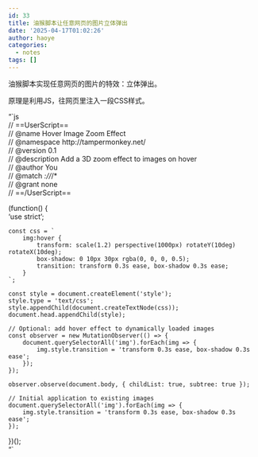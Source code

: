 ```yaml
---
id: 33
title: 油猴脚本让任意网页的图片立体弹出
date: '2025-04-17T01:02:26'
author: haoye
categories:
  - notes
tags: []
---
```


油猴脚本实现任意网页的图片的特效：立体弹出。

原理是利用JS，往网页里注入一段CSS样式。

“\`js\
// ==UserScript==\
// @name Hover Image Zoom Effect\
// @namespace http\://tampermonkey.net/\
// @version 0.1\
// @description Add a 3D zoom effect to images on hover\
// @author You\
// @match *://*/\*\
// @grant none\
// ==/UserScript==

(function() {\
‘use strict’;

```
const css = `
    img:hover {
        transform: scale(1.2) perspective(1000px) rotateY(10deg) rotateX(10deg);
        box-shadow: 0 10px 30px rgba(0, 0, 0, 0.5);
        transition: transform 0.3s ease, box-shadow 0.3s ease;
    }
`;

const style = document.createElement('style');
style.type = 'text/css';
style.appendChild(document.createTextNode(css));
document.head.appendChild(style);

// Optional: add hover effect to dynamically loaded images
const observer = new MutationObserver(() => {
    document.querySelectorAll('img').forEach(img => {
        img.style.transition = 'transform 0.3s ease, box-shadow 0.3s ease';
    });
});

observer.observe(document.body, { childList: true, subtree: true });

// Initial application to existing images
document.querySelectorAll('img').forEach(img => {
    img.style.transition = 'transform 0.3s ease, box-shadow 0.3s ease';
});
```

})();\
“\`
